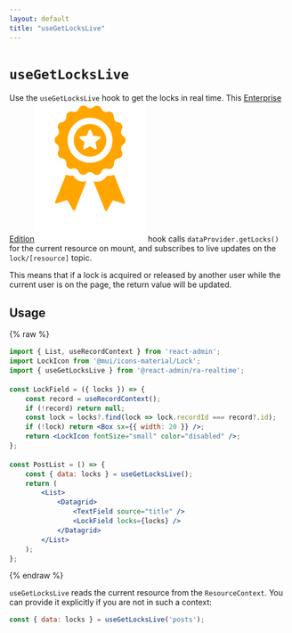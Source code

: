 ```yaml
---
layout: default
title: "useGetLocksLive"
---
```


# `useGetLocksLive`

Use the `useGetLocksLive` hook to get the locks in real time. This [Enterprise Edition](https://react-admin-ee.marmelab.com)<img class="icon" src="./img/premium.svg" alt="React Admin Enterprise Edition icon" /> hook calls `dataProvider.getLocks()` for the current resource on mount, and subscribes to live updates on the `lock/[resource]` topic.

This means that if a lock is acquired or released by another user while the current user is on the page, the return value will be updated.

## Usage

{% raw %}
```jsx
import { List, useRecordContext } from 'react-admin';
import LockIcon from '@mui/icons-material/Lock';
import { useGetLocksLive } from '@react-admin/ra-realtime';

const LockField = ({ locks }) => {
    const record = useRecordContext();
    if (!record) return null;
    const lock = locks?.find(lock => lock.recordId === record?.id);
    if (!lock) return <Box sx={{ width: 20 }} />;
    return <LockIcon fontSize="small" color="disabled" />;
};

const PostList = () => {
    const { data: locks } = useGetLocksLive();
    return (
        <List>
            <Datagrid>
                <TextField source="title" />
                <LockField locks={locks} />
            </Datagrid>
        </List>
    );
};
```
{% endraw %}

`useGetLocksLive` reads the current resource from the `ResourceContext`. You can provide it explicitly if you are not in such a context:

```jsx
const { data: locks } = useGetLocksLive('posts');
```
